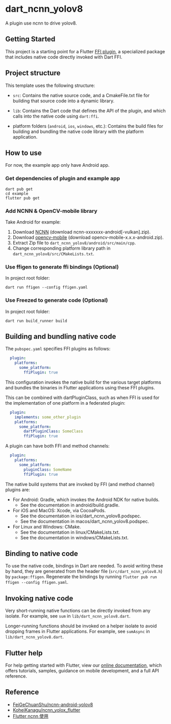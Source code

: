 # dart_ncnn_yolov8

A plugin use ncnn to drive yolov8.

## Getting Started

This project is a starting point for a Flutter
[FFI plugin](https://docs.flutter.dev/development/platform-integration/c-interop),
a specialized package that includes native code directly invoked with Dart FFI.

## Project structure

This template uses the following structure:

* `src`: Contains the native source code, and a CmakeFile.txt file for building
  that source code into a dynamic library.

* `lib`: Contains the Dart code that defines the API of the plugin, and which
  calls into the native code using `dart:ffi`.

* platform folders (`android`, `ios`, `windows`, etc.): Contains the build files
  for building and bundling the native code library with the platform application.

## How to use

For now, the example app only have Android app.

### Get dependencies of plugin and example app

```shell
dart pub get
cd example
flutter pub get
```

### Add NCNN & OpenCV-mobile library

Take Android for example:

1. Download [NCNN](https://github.com/Tencent/ncnn/releases) (download ncnn-xxxxxxx-android[-vulkan].zip).
2. Download [opencv-mobile](https://github.com/nihui/opencv-mobile/releases) (download opencv-mobile-x.x.x-android.zip).
3. Extract Zip file to `dart_ncnn_yolov8/android/src/main/cpp`.
4. Change corresponding platform library path in `dart_ncnn_yolov8/src/CMakeLists.txt`.

### Use ffigen to generate ffi bindings (Optional)

In project root folder:

```shell
dart run ffigen --config ffigen.yaml
```

### Use Freezed to generate code (Optional)

In project root folder:

```shell
dart run build_runner build
```

## Building and bundling native code

The `pubspec.yaml` specifies FFI plugins as follows:

```yaml
  plugin:
    platforms:
      some_platform:
        ffiPlugin: true
```

This configuration invokes the native build for the various target platforms
and bundles the binaries in Flutter applications using these FFI plugins.

This can be combined with dartPluginClass, such as when FFI is used for the
implementation of one platform in a federated plugin:

```yaml
  plugin:
    implements: some_other_plugin
    platforms:
      some_platform:
        dartPluginClass: SomeClass
        ffiPlugin: true
```

A plugin can have both FFI and method channels:

```yaml
  plugin:
    platforms:
      some_platform:
        pluginClass: SomeName
        ffiPlugin: true
```

The native build systems that are invoked by FFI (and method channel) plugins are:

* For Android: Gradle, which invokes the Android NDK for native builds.
  * See the documentation in android/build.gradle.
* For iOS and MacOS: Xcode, via CocoaPods.
  * See the documentation in ios/dart_ncnn_yolov8.podspec.
  * See the documentation in macos/dart_ncnn_yolov8.podspec.
* For Linux and Windows: CMake.
  * See the documentation in linux/CMakeLists.txt.
  * See the documentation in windows/CMakeLists.txt.

## Binding to native code

To use the native code, bindings in Dart are needed.
To avoid writing these by hand, they are generated from the header file
(`src/dart_ncnn_yolov8.h`) by `package:ffigen`.
Regenerate the bindings by running `flutter pub run ffigen --config ffigen.yaml`.

## Invoking native code

Very short-running native functions can be directly invoked from any isolate.
For example, see `sum` in `lib/dart_ncnn_yolov8.dart`.

Longer-running functions should be invoked on a helper isolate to avoid
dropping frames in Flutter applications.
For example, see `sumAsync` in `lib/dart_ncnn_yolov8.dart`.

## Flutter help

For help getting started with Flutter, view our
[online documentation](https://flutter.dev/docs), which offers tutorials,
samples, guidance on mobile development, and a full API reference.

## Reference

* [FeiGeChuanShu/ncnn-android-yolov8](https://github.com/FeiGeChuanShu/ncnn-android-yolov8)
* [KoheiKanagu/ncnn_yolox_flutter](https://github.com/KoheiKanagu/ncnn_yolox_flutter)
* [Flutter ncnn 使用](https://zhuanlan.zhihu.com/p/644417537)
